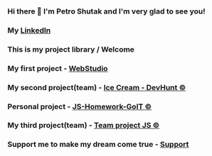 ### Hi there 👋 I'm Petro Shutak and I'm very glad to see you!
### My <a href="https://www.linkedin.com/in/petroshutak/">LinkedIn</a>
### This is my project library / Welcome

### My first project - <a href="https://petroshutak.github.io/goit-markup-hw-07/">WebStudio</a>
### My second project(team) - <a href="https://petekostrytsya.github.io/DevHunt/">Ice Cream - DevHunt ©</a>
### Personal project - <a href="https://petroshutak.github.io/JS-Homework-GoIT/">JS-Homework-GoIT ©</a>
### My third project(team) - <a href="https://petroshutak.github.io/devHunt-team-project-js/">Team project JS ©</a>

### Support me to make my dream come true - <a href="https://send.monobank.ua/jar/4vdPfcUt41">Support</a>
<!--
**PetroShutak/PetroShutak** is a ✨ _special_ ✨ repository because its `README.md` (this file) appears on your GitHub profile.

Here are some ideas to get you started:

- 🔭 I’m currently working on ...
- 🌱 I’m currently learning ...
- 👯 I’m looking to collaborate on ...
- 🤔 I’m looking for help with ...
- 💬 Ask me about ...
- 📫 How to reach me: ...
- 😄 Pronouns: ...
- ⚡ Fun fact: ...
-->
